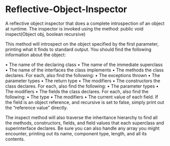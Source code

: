 # Reflective-Object-Inspector
A reflective object inspector that does a complete introspection of an object 
at runtime. The inspector is invoked using the method:
    public void inspect(Object obj, boolean recursive)

This method will introspect on the object specified by the first parameter, 
printing what it finds to standard output. You should find the following 
information about the object:

•	The name of the declaring class
•	The name of the immediate superclass
•	The name of the interfaces the class implements
•	The methods the class declares. For each, also find the following:
        •	The exceptions thrown
        •	The parameter types
        •	The return type
        •	The modifiers
•	The constructors the class declares. For each, also find the following:
        •	The parameter types
        •	The modifiers
•	The fields the class declares. For each, also find the following:
        •	The type
        •	The modifiers
        •	The current value of each field. If the field is an object 
        reference, and recursive is set to false, simply print out the 
        “reference value” directly.

The inspect method will also traverse the inheritance hierarchy to find all 
the methods, constructors, fields, and field values that each superclass and 
superinterface declares. Be sure you can also handle any array you might 
encounter, printing out its name, component type, length, and all its contents.
